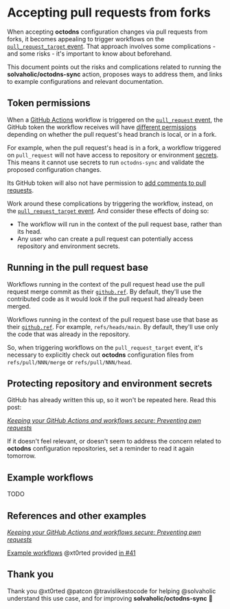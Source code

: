 # Accepting pull requests from forks

When accepting **octodns** configuration changes via pull requests from forks, it becomes appealing to trigger workflows on the [`pull_request_target` event]. That approach involves some complications - and some risks - it's important to know about beforehand.

This document points out the risks and complications related to running the **solvaholic/octodns-sync** action, proposes ways to address them, and links to example configurations and relevant documentation.

## Token permissions

When a [GitHub Actions] workflow is triggered on the [`pull_request` event], the GitHub token the workflow receives will have [different permissions] depending on whether the pull request's head branch is local, or in a fork.

For example, when the pull request's head is in a fork, a workflow triggered on `pull_request` will not have access to repository or environment [secrets]. This means it cannot use secrets to run `octodns-sync` and validate the proposed configuration changes.

Its GitHub token will also not have permission to [add comments to pull requests].

Work around these complications by triggering the workflow, instead, on the [`pull_request_target` event]. And consider these effects of doing so:

- The workflow will run in the context of the pull request base, rather than its head.
- Any user who can create a pull request can potentially access repository and environment secrets.

## Running in the pull request base

Workflows running in the context of the pull request head use the pull request merge commit as their [`github.ref`]. By default, they'll use the contributed code as it would look if the pull request had already been merged.

Workflows running in the context of the pull request base use that base as their [`github.ref`]. For example, `refs/heads/main`. By default, they'll use only the code that was already in the repository.

So, when triggering workflows on the `pull_request_target` event, it's necessary to explicitly check out **octodns** configuration files from `refs/pull/NNN/merge` or `refs/pull/NNN/head`.

## Protecting repository and environment secrets

GitHub has already written this up, so it won't be repeated here. Read this post:

[_Keeping your GitHub Actions and workflows secure: Preventing pwn requests_]

If it doesn't feel relevant, or doesn't seem to address the concern related to **octodns** configuration repositories, set a reminder to read it again tomorrow.

## Example workflows

TODO

## References and other examples

[_Keeping your GitHub Actions and workflows secure: Preventing pwn requests_]

[Example workflows](https://gist.github.com/xt0rted/a0ef1d3739cc333f8e3461532697d2ba) @xt0rted provided [in #41](https://github.com/solvaholic/octodns-sync/issues/58#issuecomment-835873880)

## Thank you

Thank you @xt0rted @patcon @travislikestocode for helping @solvaholic understand this use case, and for improving **solvaholic/octodns-sync** :bow:


[`pull_request_target` event]: https://docs.github.com/actions/reference/events-that-trigger-workflows#pull_request_target
[`pull_request` event]: https://docs.github.com/actions/reference/events-that-trigger-workflows#pull_request
[secrets]: https://docs.github.com/actions/reference/encrypted-secrets
[add comments to pull requests]: add_pr_comment.md
[different permissions]: https://docs.github.com/actions/reference/events-that-trigger-workflows#pull-request-events-for-forked-repositories
[`github.ref`]: https://docs.github.com/actions/reference/context-and-expression-syntax-for-github-actions#github-context
[GitHub Actions]: https://docs.github.com/actions/learn-github-actions/introduction-to-github-actions
[_Keeping your GitHub Actions and workflows secure: Preventing pwn requests_]: https://securitylab.github.com/research/github-actions-preventing-pwn-requests/